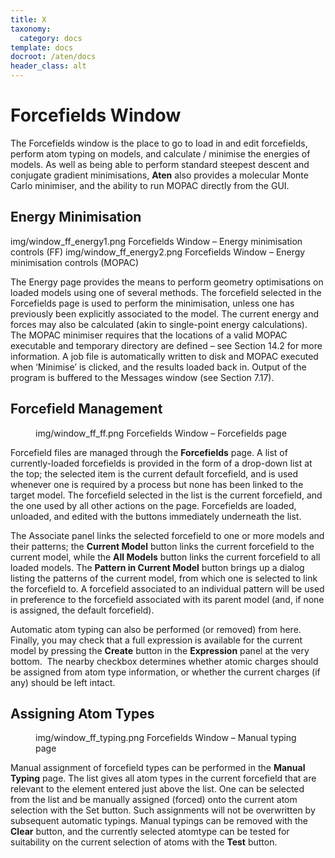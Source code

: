 ```yaml
---
title: X
taxonomy:
  category: docs
template: docs
docroot: /aten/docs
header_class: alt
---
```




# Forcefields Window

The Forcefields window is the place to go to load in and edit forcefields, perform atom typing on models, and calculate / minimise the energies of models. As well as being able to perform standard steepest descent and conjugate gradient minimisations, **Aten** also provides a molecular Monte Carlo minimiser, and the ability to run MOPAC directly from the GUI.

## Energy Minimisation

<doublefigure>
  <leftimage>
	  <image>img/window_ff_energy1.png</image>
  <caption>Forcefields Window – Energy minimisation controls (FF)</caption>
  </leftimage>
  <rightimage>
	  <image>img/window_ff_energy2.png</image>
	<caption>Forcefields Window – Energy minimisation controls (MOPAC)</caption>
</rightimage>
</doublefigure>

The Energy page provides the means to perform geometry optimisations on loaded models using one of several methods. The forcefield selected in the Forcefields page is used to perform the minimisation, unless one has previously been explicitly associated to the model. The current energy and forces may also be calculated (akin to single-point energy calculations). The MOPAC minimiser requires that the locations of a valid MOPAC executable and temporary directory are defined – see Section 14.2 for more information. A job file is automatically written to disk and MOPAC executed when ‘Minimise’ is clicked, and the results loaded back in. Output of the program is buffered to the Messages window (see Section 7.17).

## Forcefield Management

<figure>
  <image>img/window_ff_ff.png</image>
  <caption>Forcefields Window – Forcefields page</caption>
</figure>

Forcefield files are managed through the **Forcefields** page. A list of currently-loaded forcefields is provided in the form of a drop-down list at the top; the selected item is the current default forcefield, and is used whenever one is required by a process but none has been linked to the target model. The forcefield selected in the list is the current forcefield, and the one used by all other actions on the page. Forcefields are loaded, unloaded, and edited with the buttons immediately underneath the list. 

The Associate panel links the selected forcefield to one or more models and their patterns; the **Current Model** button links the current forcefield to the current model, while the **All Models** button links the current forcefield to all loaded models. The **Pattern in Current Model** button brings up a dialog listing the patterns of the current model, from which one is selected to link the forcefield to. A forcefield associated to an individual pattern will be used in preference to the forcefield associated with its parent model (and, if none is assigned, the default forcefield).

Automatic atom typing can also be performed (or removed) from here. Finally, you may check that a full expression is available for the current model by pressing the **Create** button in the **Expression** panel at the very bottom.  The nearby checkbox determines whether atomic charges should be assigned from atom type information, or whether the current charges (if any) should be left intact.

## Assigning Atom Types

<figure>
  <image>img/window_ff_typing.png</image>
  <caption>Forcefields Window – Manual typing page</caption>
</figure>

Manual assignment of forcefield types can be performed in the **Manual Typing** page. The list gives all atom types in the current forcefield that are relevant to the element entered just above the list. One can be selected from the list and be manually assigned (forced) onto the current atom selection with the Set button. Such assignments will not be overwritten by subsequent automatic typings. Manual typings can be removed with the **Clear** button, and the currently selected atomtype can be tested for suitability on the current selection of atoms with the **Test** button.


